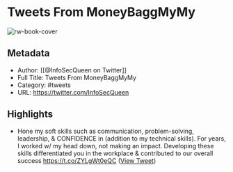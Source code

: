 # Tweets From MoneyBaggMyMy

![rw-book-cover](https://pbs.twimg.com/profile_images/1627363474438492161/2tHT9xZh.jpg)

## Metadata
- Author: [[@InfoSecQueen on Twitter]]
- Full Title: Tweets From MoneyBaggMyMy
- Category: #tweets
- URL: https://twitter.com/InfoSecQueen

## Highlights
- Hone my soft skills such as communication, problem-solving, leadership, & CONFIDENCE in (addition to my technical skills). For years, I worked w/ my head down, not making an impact. Developing these skills differentiated you in the workplace & contributed to our overall success https://t.co/ZYLgWt0eQC ([View Tweet](https://twitter.com/InfoSecQueen/status/1732955302415511772))
